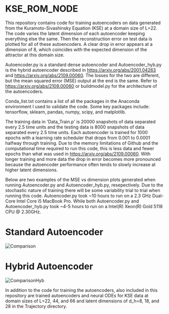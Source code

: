 # KSE_ROM_NODE

This repository contains code for training autoencoders on data generated from the Kuramoto-Sivashinsky Equation (KSE) at a domain size of L=22. The code varies the latent dimension of each autoencoder keeping everything else the same. Then the reconstruction error on test data is plotted for all of these autoencoders. A clear drop in error appears at a dimension of 8, which coincides with the expected dimension of the attractor at this domain size.

Autoencoder.py is a standard dense autoencoder and Autoencoder_hyb.py is the hybrid autoencoder described in https://arxiv.org/abs/2001.04263 and https://arxiv.org/abs/2109.00060. The losses for the two are different, but the mean squared error (MSE) output at the end is the same. Refer to https://arxiv.org/abs/2109.00060 or buildmodel.py for the architecture of the autoencoders.

Conda_list.txt contains a list of all the packages in the Anaconda environment I used to validate the code. Some key packages include: tensorflow, sklearn, pandas, numpy, scipy, and matplotlib.

The training data in 'Data_Train.p' is 20000 snapshots of data separated every 2.5 time units and the testing data is 8000 snapshots of data separated every 2.5 time units. Each autoencoder is trained for 1000 epochs with a learning rate scheduler that drops from 0.001 to 0.0001 halfway through training. Due to the memory limitations of Github and the computational time required to run this code, this is less data and fewer epochs than what was used in https://arxiv.org/abs/2109.00060. With longer training and more data the drop in error becomes more pronounced because the autoencoder performance often tends to slowly increase at higher latent dimensions.

Below are two examples of the MSE vs dimension plots generated when running Autoencoder.py and Autoencoder_hyb.py, resepectively. Due to the stochastic nature of training there will be some variability trial to trial when running this code. Autoencoder.py took ~10 hours to run on a 2.3 GHz Dual-Core Intel Core i5 MacBook Pro. While both Autoencoder.py and Autoencoder_hyb.py took ~4-5 hours to run on a Intel(R) Xeon(R) Gold 5118 CPU @ 2.30GHz.

# Standard Autoencoder
![Comparison](https://user-images.githubusercontent.com/46662557/171653547-c6842626-1877-4a7a-bdec-ce43088709de.png)


# Hybrid Autoencoder
![ComparisonHyb](https://user-images.githubusercontent.com/46662557/171521571-793a30cb-15d1-4845-ab85-037dd68a17ba.png)

In addition to the code for training the autoencoders, also included in this repository are trained autoencoders and neural ODEs for KSE data at domain sizes of L=22, 44, and 66 and latent dimensions of d_h=8, 18, and 28 in the Trajectory directory.
